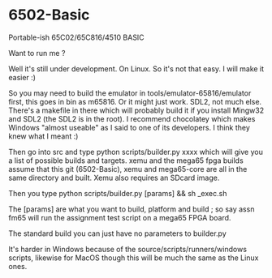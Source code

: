 # 6502-Basic
Portable-ish 65C02/65C816/4510 BASIC

Want to run me ?

Well it's still under development. On Linux. So it's not that easy. I will make
it easier :)

So you may need to build the emulator in tools/emulator-65816/emulator first, 
this goes in bin as m65816. Or it might just work. SDL2, not much else. There's 
a makefile in there which will probably build it if you install Mingw32 and SDL2
(the SDL2 is in the root). I recommend chocolatey which makes Windows "almost 
useable" as I said to one of its developers. I think they knew what I meant :)

Then go into src and type python scripts/builder.py xxxx which will give you a list
of possible builds and targets. xemu and the mega65 fpga builds assume that this 
git (6502-Basic), xemu and mega65-core are all in the same directory and built.
Xemu also requires an SDcard image.

Then you type python scripts/builder.py [params] && sh _exec.sh 

The [params] are what you want to build, platform and build ; so say assn fm65 will
run the assignment test script on a mega65 FPGA board.

The standard build you can just have no parameters to builder.py

It's harder in Windows because of the source/scripts/runners/windows scripts, likewise
for MacOS though this will be much the same as the Linux ones.

